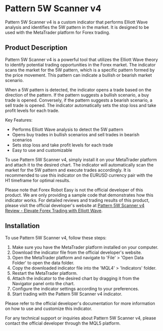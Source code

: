 # Pattern 5W Scanner v4

Pattern 5W Scanner v4 is a custom indicator that performs Elliott Wave analysis and identifies the 5W pattern in the market. It is designed to be used with the MetaTrader platform for Forex trading.

## Product Description

Pattern 5W Scanner v4 is a powerful tool that utilizes the Elliott Wave theory to identify potential trading opportunities in the Forex market. The indicator scans the market for the 5W pattern, which is a specific pattern formed by the price movement. This pattern can indicate a bullish or bearish market scenario.

When a 5W pattern is detected, the indicator opens a trade based on the direction of the pattern. If the pattern suggests a bullish scenario, a buy trade is opened. Conversely, if the pattern suggests a bearish scenario, a sell trade is opened. The indicator automatically sets the stop loss and take profit levels for each trade.

Key Features:
- Performs Elliott Wave analysis to detect the 5W pattern
- Opens buy trades in bullish scenarios and sell trades in bearish scenarios
- Sets stop loss and take profit levels for each trade
- Easy to use and customizable

To use Pattern 5W Scanner v4, simply install it on your MetaTrader platform and attach it to the desired chart. The indicator will automatically scan the market for the 5W pattern and execute trades accordingly. It is recommended to use this indicator on the EURUSD currency pair with the H1 timeframe for optimal results.

Please note that Forex Robot Easy is not the official developer of this product. We are only providing a sample code that demonstrates how this indicator works. For detailed reviews and trading results of this product, please visit the official developer's website at [Pattern 5W Scanner v4 Review - Elevate Forex Trading with Elliott Wave](https://forexroboteasy.com/forex-robot-review/pattern-5w-scanner-v4-review-elevate-forex-trading-with-elliott-wave/).

## Installation

To use Pattern 5W Scanner v4, follow these steps:
1. Make sure you have the MetaTrader platform installed on your computer.
2. Download the indicator file from the official developer's website.
3. Open the MetaTrader platform and navigate to 'File' > 'Open Data Folder' to open the data folder.
4. Copy the downloaded indicator file into the 'MQL4' > 'Indicators' folder.
5. Restart the MetaTrader platform.
6. Attach the indicator to the desired chart by dragging it from the Navigator panel onto the chart.
7. Configure the indicator settings according to your preferences.
8. Start trading with the Pattern 5W Scanner v4 indicator.

Please refer to the official developer's documentation for more information on how to use and customize this indicator.

For any technical support or inquiries about Pattern 5W Scanner v4, please contact the official developer through the MQL5 platform.

